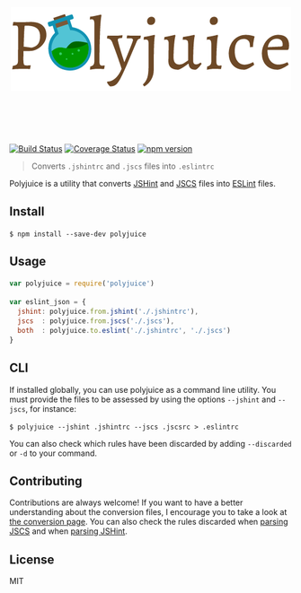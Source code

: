 <h1 align="center">
	<br>
	<img width="500" src="./logo.png" alt="Polyjuice">
	<br>
	<br>
	<br>
</h1>

[![Build Status](https://travis-ci.org/brenolf/polyjuice.svg)](https://travis-ci.org/brenolf/polyjuice)
[![Coverage Status](https://coveralls.io/repos/brenolf/polyjuice/badge.svg?branch=master&service=github)](https://coveralls.io/github/brenolf/polyjuice?branch=master) [![npm version](https://badge.fury.io/js/polyjuice.svg)](http://badge.fury.io/js/polyjuice)
> Converts `.jshintrc` and `.jscs` files into `.eslintrc`

Polyjuice is a utility that converts [JSHint](http://jshint.com/) and [JSCS](http://jscs.info/) files into [ESLint](http://eslint.org/) files.

## Install
`$ npm install --save-dev polyjuice`

## Usage
```js
var polyjuice = require('polyjuice')

var eslint_json = {
  jshint: polyjuice.from.jshint('./.jshintrc'),
  jscs  : polyjuice.from.jscs('./.jscs'),
  both  : polyjuice.to.eslint('./.jshintrc', './.jscs')
}
```

## CLI
If installed globally, you can use polyjuice as a command line utility. You must provide the files to be assessed by using the options `--jshint` and `--jscs`, for instance:

`$ polyjuice --jshint .jshintrc --jscs .jscsrc > .eslintrc`

You can also check which rules have been discarded by adding `--discarded` or `-d` to your command.

## Contributing
Contributions are always welcome! If you want to have a better understanding about the conversion files, I encourage you to take a look at [the conversion page](/doc/DICTIONARIES.md). You can also check the rules discarded when [parsing JSCS](/doc/JSCS.md) and when [parsing JSHint](/doc/JSHINT.md).

## License
MIT
